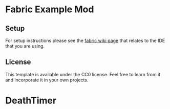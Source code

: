 # Fabric Example Mod

## Setup

For setup instructions please see the [fabric wiki page](https://fabricmc.net/wiki/tutorial:setup) that relates to the IDE that you are using.

## License

This template is available under the CC0 license. Feel free to learn from it and incorporate it in your own projects.
# DeathTimer
